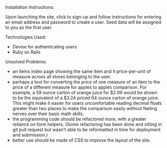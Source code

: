 Installation Instructions:

Upon launching the site, click to sign-up and follow instructions for entering an email address and password to create a user. Seed data will be assigned to you as the first user.

Technologies Used:
- Devise for authenticating users
- Ruby on Rails

Unsolved Problems:
- an items index page showing the same item and it price-per-unit of measure across all stores belonging to the user.
- perhaps a tool for converting the price of one measure of an item to the price of a different measure for apples to apples comparison. For example, a 59 ounce carton of orange juice for $2.99 would be shown to be the equivalent of a $3.24 priced 64 ounce carton of orange juice. This might make it easier for users uncomfortable reading decimal floats greater than two places to make the comparison easily without feeling nerves over their basic math skills.
- the programming code should be refactored more, with a greater reliance on form helpers. (Some refactoring has been done and sitting in git pull request but wasn't able to be reformatted in time for deployment and submission.)
- better use should be made of CSS to improve the layout of the site.
